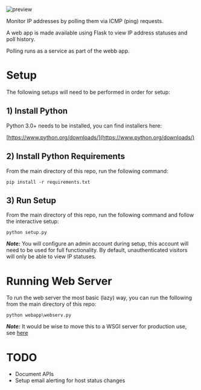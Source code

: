![preview](https://i.imgur.com/LjrrYNk.png)

Monitor IP addresses by polling them via ICMP (ping) requests.

A web app is made available using Flask to view IP address statuses and poll history.

Polling runs as a service as part of the webb app.



# Setup
The following setups will need to be performed in order for setup:

## 1) Install Python
Python 3.0+ needs to be installed, you can find installers here:

[https://www.python.org/downloads/](https://www.python.org/downloads/)


## 2) Install Python Requirements
From the main directory of this repo, run the following command:

```
pip install -r requirements.txt
```

## 3) Run Setup
From the main directory of this repo, run the following command and follow the interactive setup:

```
python setup.py
```

***Note:*** You will configure an admin account during setup, this account will need to be used for full functionality. By default, unauthenticated visitors will only be able to view IP statuses.

# Running Web Server
To run the web server the most basic (lazy) way, you can run the following from the main directory of this repo:
```
python webapp\webserv.py
```

***Note:*** It would be wise to move this to a WSGI server for production use, see [here](https://flask.palletsprojects.com/en/1.1.x/deploying/)

# TODO
- Document APIs
- Setup email alerting for host status changes